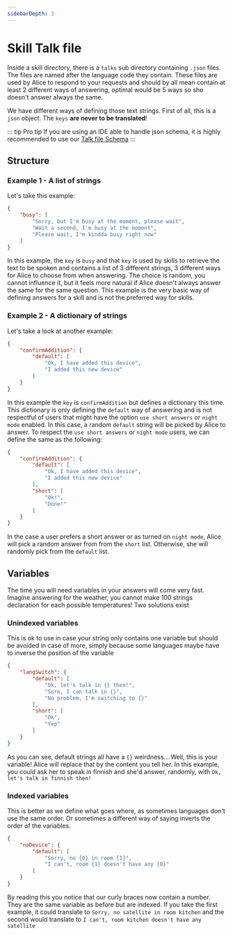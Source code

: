 ```yaml
---
sidebarDepth: 3
---
```


# Skill Talk file

Inside a skill directory, there is a `talks` sub directory containing `.json` files. The files are named after the language code they contain. These files are used by Alice to respond to your requests and should by all mean contain at least 2 different ways of answering, optimal would be 5 ways so she doesn't answer always the same.


We have different ways of defining those text strings. First of all, this is a `json` object. The `keys` **are never to be translated**!


::: tip Pro tip
If you are using an IDE able to handle json schema, it is highly recommended to use our [Talk file Schema](https://raw.githubusercontent.com/project-alice-assistant/ProjectAliceSkillKit/master/ProjectAliceSK/validate/src/schemas/talk-schema.json)
:::


## Structure
### Example 1 - A list of strings
Let's take this example:

```json
{
	"busy": [
		"Sorry, but I'm busy at the moment, please wait",
		"Wait a second, I'm busy at the moment",
		"Please wait, I'm kindda busy right now"
	]
}
```

In this example, the `key` is `busy` and that `key` is used by skills to retrieve the text to be spoken and contains a list of 3 different strings, 3 different ways for Alice to choose from when answering. The choice is random, you cannot influence it, but it feels more natural if Alice doesn't always answer the same for the same question. This example is the very basic way of defining answers for a skill and is not the preferred way for skills.


### Example 2 - A dictionary of strings
Let's take a look at another example:

```json
{
	"confirmAddition": {
		"default": [
			"Ok, I have added this device",
			"I added this new device"
		]
	}
}
```

In this example the `key` is `confirmAddition` but defines a dictionary this time. This dictionary is only defining the `default` way of answering and is not respectful of users that might have the option `use short answers` or `night mode` enabled. In this case, a random `default` string will be picked by Alice to answer. To respect the `use short answers` or `night mode` users, we can define the same as the following:

```json
{
	"confirmAddition": {
		"default": [
			"Ok, I have added this device",
			"I added this new device"
		],
		"short": [
			"Ok!",
			"Done!"
		]
	}
}
```

In the case a user prefers a short answer or as turned on `night mode`, Alice will pick a random answer from from the `short` list. Otherwise, she will randomly pick from the `default` list.

## Variables
The time you will need variables in your answers will come very fast. Imagine answering for the weather, you cannot make 100 strings declaration for each possible temperatures! Two solutions exist

### Unindexed variables
This is ok to use in case your string only contains one variable but should be avoided in case of more, simply because some languages maybe have to inverse the position of the variable

```json
{
	"langSwitch": {
		"default": [
			"Ok, let's talk in {} then!",
			"Sure, I can talk in {}",
			"No problem, I'm switching to {}"
		],
		"short": [
			"Ok",
			"Yep"
		]
	}
}
```

As you can see, default strings all have a `{}` weirdness... Well, this is your variable! Alice will replace that by the content you tell her. In this example, you could ask her to speak in finnish and she'd answer, randomly, with `Ok, let's talk in finnish then!` 

### Indexed variables
This is better as we define what goes where, as sometimes languages don't use the same order. Or sometimes a different way of saying inverts the order of the variables.

```json
{
	"noDevice": {
		"default": [
			"Sorry, no {0} in room {1}",
			"I can't, room {1} doesn't have any {0}"
		]
	}
}
```

By reading this you notice that our curly braces now contain a number. They are the same variable as before but are indexed. If you take the first example, it could translate to `Sorry, no satellite in room kitchen` and the second would translate to `I can't, room kitchen doesn't have any satellite`

